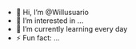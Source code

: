 - 👋 Hi, I’m @Willusuario
- 👀 I’m interested in ...
- 🌱 I’m currently learning every day
- ⚡ Fun fact: ...

<!---
Willusuario/Willusuario is a ✨ special ✨ repository because its `README.md` (this file) appears on your GitHub profile.
You can click the Preview link to take a look at your changes.
--->
